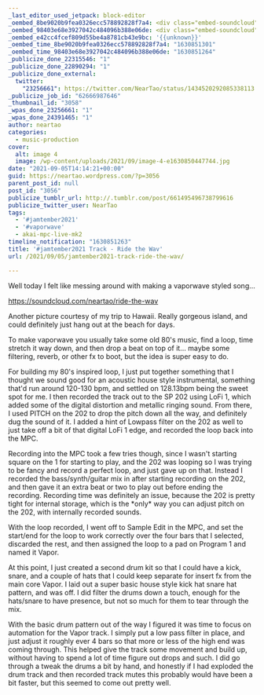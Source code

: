 ```yaml
---
_last_editor_used_jetpack: block-editor
_oembed_8be9020b9fea0326ecc578892828f7a4: <div class="embed-soundcloud"><iframe title="Ride The Wav by NearTao" width="750" height="400" scrolling="no" frameborder="no" src="https://w.soundcloud.com/player/?visual=true&url=https%3A%2F%2Fapi.soundcloud.com%2Ftracks%2F1119198364&show_artwork=true&maxheight=1000&maxwidth=750"></iframe></div>
_oembed_98403e68e3927042c484096b388e06de: <div class="embed-soundcloud"><iframe title="Ride The Wav by NearTao" width="500" height="400" scrolling="no" frameborder="no" src="https://w.soundcloud.com/player/?visual=true&url=https%3A%2F%2Fapi.soundcloud.com%2Ftracks%2F1119198364&show_artwork=true&maxheight=750&maxwidth=500"></iframe></div>
_oembed_e42cc4fcef809d55be4a8781cb43e9bc: '{{unknown}}'
_oembed_time_8be9020b9fea0326ecc578892828f7a4: "1630851301"
_oembed_time_98403e68e3927042c484096b388e06de: "1630851264"
_publicize_done_22315546: "1"
_publicize_done_22890294: "1"
_publicize_done_external:
  twitter:
    "23256661": https://twitter.com/NearTao/status/1434520292085338113
_publicize_job_id: "62666987646"
_thumbnail_id: "3058"
_wpas_done_23256661: "1"
_wpas_done_24391465: "1"
author: neartao
categories:
  - music-production
cover:
  alt: image 4
  image: /wp-content/uploads/2021/09/image-4-e1630850447744.jpg
date: "2021-09-05T14:14:21+00:00"
guid: https://neartao.wordpress.com/?p=3056
parent_post_id: null
post_id: "3056"
publicize_tumblr_url: http://.tumblr.com/post/661495496738799616
publicize_twitter_user: NearTao
tags:
  - '#jamtember2021'
  - '#vaporwave'
  - akai-mpc-live-mk2
timeline_notification: "1630851263"
title: '#jamtember2021 Track - Ride the Wav'
url: /2021/09/05/jamtember2021-track-ride-the-wav/

---
```

Well today I felt like messing around with making a vaporwave styled song...

https://soundcloud.com/neartao/ride-the-wav

Another picture courtesy of my trip to Hawaii. Really gorgeous island, and could definitely just hang out at the beach for days.

To make vaporwave you usually take some old 80's music, find a loop, time stretch it way down, and then drop a beat on top of it... maybe some filtering, reverb, or other fx to boot, but the idea is super easy to do.

For building my 80's inspired loop, I just put together something that I thought we sound good for an acoustic house style instrumental, something that'd run around 120-130 bpm, and settled on 128.13bpm being the sweet spot for me. I then recorded the track out to the SP 202 using LoFi 1, which added some of the digital distortion and metallic ringing sound. From there, I used PITCH on the 202 to drop the pitch down all the way, and definitely dug the sound of it. I added a hint of Lowpass filter on the 202 as well to just take off a bit of that digital LoFi 1 edge, and recorded the loop back into the MPC.

Recording into the MPC took a few tries though, since I wasn't starting square on the 1 for starting to play, and the 202 was looping so I was trying to be fancy and record a perfect loop, and just gave up on that. Instead I recorded the bass/synth/guitar mix in after starting recording on the 202, and then gave it an extra beat or two to play out before ending the recording. Recording time was definitely an issue, because the 202 is pretty tight for internal storage, which is the \*only\* way you can adjust pitch on the 202, with internally recorded sounds.

With the loop recorded, I went off to Sample Edit in the MPC, and set the start/end for the loop to work correctly over the four bars that I selected, discarded the rest, and then assigned the loop to a pad on Program 1 and named it Vapor.

At this point, I just created a second drum kit so that I could have a kick, snare, and a couple of hats that I could keep separate for insert fx from the main core Vapor. I laid out a super basic house style kick hat snare hat pattern, and was off. I did filter the drums down a touch, enough for the hats/snare to have presence, but not so much for them to tear through the mix.

With the basic drum pattern out of the way I figured it was time to focus on automation for the Vapor track. I simply put a low pass filter in place, and just adjust it roughly ever 4 bars so that more or less of the high end was coming through. This helped give the track some movement and build up, without having to spend a lot of time figure out drops and such. I did go through a tweak the drums a bit by hand, and honestly if I had exploded the drum track and then recorded track mutes this probably would have been a bit faster, but this seemed to come out pretty well.
